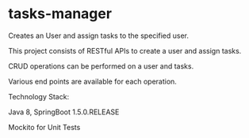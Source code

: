 # tasks-manager

Creates an User and assign tasks to the specified user.

This project consists of RESTful APIs to create a user and assign tasks.

CRUD operations can be performed on a user and tasks.

Various end points are available for each operation.

Technology Stack:

Java 8, SpringBoot 1.5.0.RELEASE

Mockito for Unit Tests
